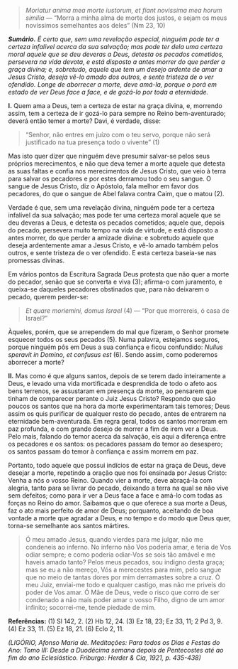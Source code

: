 > *Moriatur anima mea morte iustorum, et fiant novissima mea horum similia* — “Morra a minha alma de morte dos justos, e sejam os meus novíssimos semelhantes aos deles” (Nm 23, 10)

***Sumário.** É certo que, sem uma revelação especial, ninguém pode ter a certeza infalível acerca da sua salvação; mas pode ter dela uma certeza moral aquele que se deu deveras a Deus, detesta os pecados cometidos, persevera na vida devota, e está disposto a antes morrer do que perder a graça divina; e, sobretudo, aquele que tem um desejo ardente de amar a Jesus Cristo, deseja vê-lo amado dos outros, e sente tristeza de o ver ofendido. Longe de aborrecer a morte, deve amá-la, porque o porá em estado de ver Deus face a face, e de gozá-lo por toda a eternidade.*

**I.** Quem ama a Deus, tem a certeza de estar na graça divina, e, morrendo assim, tem a certeza de ir gozá-lo para sempre no Reino bem-aventurado; deverá então temer a morte? Davi, é verdade, disse:

> “Senhor, não entres em juízo com o teu servo, porque não será justificado na tua presença todo o vivente” (1)

Mas isto quer dizer que ninguém deve presumir salvar-se pelos seus próprios merecimentos, e não que deva temer a morte aquele que detesta as suas faltas e confia nos merecimentos de Jesus Cristo, que veio à terra para salvar os pecadores e por estes derramou todo o seu sangue. O sangue de Jesus Cristo, diz o Apóstolo, fala melhor em favor dos pecadores, do que o sangue de Abel falava contra Caim, que o matou (2).

Verdade é que, sem uma revelação divina, ninguém pode ter a certeza infalível da sua salvação; mas pode ter uma certeza moral aquele que se deu deveras a Deus, e detesta os pecados cometidos; aquele que, depois do pecado, persevera muito tempo na vida de virtude, e está disposto a antes morrer, do que perder a amizade divina: e sobretudo aquele que deseja ardentemente amar a Jesus Cristo, e vê-lo amado também pelos outros, e sente tristeza de o ver ofendido. E esta certeza baseia-se nas promessas divinas.

Em vários pontos da Escritura Sagrada Deus protesta que não quer a morte do pecador, senão que se converta e viva (3); afirma-o com juramento, e queixa-se daqueles pecadores obstinados que, para não deixarem o pecado, querem perder-se:

> *Et quare moriemini, domus Israel* (4) — “Por que morrereis, ó casa de Israel?”

Àqueles, porém, que se arrependem do mal que fizeram, o Senhor promete esquecer todos os seus pecados (5). Numa palavra, estejamos seguros, porque ninguém pôs em Deus a sua confiança e ficou confundido: *Nullus speravit in Domino, et confusus est* (6). Sendo assim, como poderemos aborrecer a morte?

**II.** Mas como é que alguns santos, depois de se terem dado inteiramente a Deus, e levado uma vida mortificada e desprendida de todo o afeto aos bens terrenos, se assustaram em presença da morte, ao pensarem que tinham de comparecer perante o Juiz Jesus Cristo? Respondo que são poucos os santos que na hora da morte experimentaram tais temores; Deus assim os quis purificar de qualquer resto do pecado, antes de entrarem na eternidade bem-aventurada. Em regra geral, todos os santos morreram em paz profunda, e com grande desejo de morrer a fim de irem ver a Deus. Pelo mais, falando do temor acerca da salvação, eis aqui a diferença entre os pecadores e os santos: os pecadores passam do temor ao desespero; os santos passam do temor à confiança e assim morrem em paz.

Portanto, todo aquele que possui indícios de estar na graça de Deus, deve desejar a morte, repetindo a oração que nos foi ensinada por Jesus Cristo: Venha a nós o vosso Reino. Quando vier a morte, deve abraçá-la com alegria, tanto para se livrar do pecado, deixando a terra na qual se não vive sem defeitos; como para ir ver a Deus face a face e amá-lo com todas as forças no Reino do amor. Saibamos que o que oferece a sua morte a Deus, faz o ato mais perfeito de amor de Deus; porquanto, aceitando de boa vontade a morte que agradar a Deus, e no tempo e do modo que Deus quer, torna-se semelhante aos santos mártires.

> Ó meu amado Jesus, quando vierdes para me julgar, não me condeneis ao inferno. No inferno não Vos poderia amar, e teria de Vos odiar sempre; e como poderia odiar-Vos se sois tão amável e me haveis amado tanto? Pelos meus pecados, sou indigno desta graça; mas se eu a não mereço, Vós a merecestes para mim, pelo sangue que no meio de tantas dores por mim derramastes sobre a cruz. Ó meu Juiz, enviai-me todo e qualquer castigo, mas não me priveis do poder de Vos amar. Ó Mãe de Deus, vede o risco que corro de ser condenado a não mais poder amar o vosso Filho, digno de um amor infinito; socorrei-me, tende piedade de mim.

**Referências:** (1) Sl 142, 2. (2) Hb 12, 24. (3) Ez 18, 23; Ez 33, 11; 2 Pd 3, 9. (4) Ez 33, 11. (5) Ez 18, 21. (6) Eclo 2, 11.

*(LIGÓRIO, Afonso Maria de. Meditações: Para todos os Dias e Festas do Ano: Tomo III: Desde a Duodécima semana depois de Pentecostes até ao fim do ano Eclesiástico. Friburgo: Herder & Cia, 1921, p. 435-438)*
